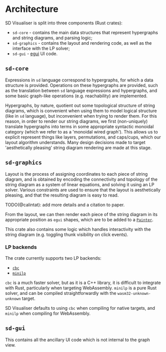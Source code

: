 # Architecture

SD Visualiser is split into three components (Rust crates):
* `sd-core` - contains the main data structures that represent hypergraphs and string diagrams, and parsing logic;
* `sd-graphics` - contains the layout and rendering code, as well as the interface with the LP solver;
* `sd-gui` - [egui](https://egui.rs) UI code.

## `sd-core`

Expressions in `sd` language correspond to hypergraphs, for which a data structure is provided.
Operations on these hypergraphs are provided, such as the translation between `sd` language expressions and hypergraphs, and some basic graph-like operations (e.g. reachability) are implemented.

Hypergraphs, by nature, quotient out some topological structure of string diagrams, which is convenient when using them to model logical structure (like in `sd` language), but inconvenient when trying to render them.
For this reason, in order to render our string diagrams, we first (non-uniquely) translate hypergraphs into terms in some appropriate syntactic monoidal category (which we refer to as a 'monoidal wired graph').
This allows us to explicit represent things like layers, permutations, and caps/cups, which our layout algorithm understands.
Many design decisions made to target 'aesthetically pleasing' string diagram rendering are made at this stage.

## `sd-graphics`

Layout is the process of assigning coordinates to each piece of string diagram, and is obtained by encoding the connectivity and topology of the string diagram as a system of linear equations, and solving it using an LP solver.
Various constraints are used to ensure that the layout is aesthetically pleasing, and that the resulting diagram is easy to read.

TODO(@calintat): add more details and a citation to paper.

From the layout, we can then render each piece of the string diagram in its appropriate position as `egui` shapes, which are to be added to a [`Painter`](https://docs.rs/egui/latest/egui/struct.Painter.html).

This crate also contains some logic which handles interactivity with the string diagram (e.g. toggling thunk visibility on click events).

### LP backends

The crate currently supports two LP backends:
* [`cbc`](https://www.coin-or.org/Cbc/)
* [`minilp`](https://github.com/ztlpn/minilp/)

`cbc` is a much faster solver, but as it is a C++ library, it is difficult to integrate with Rust, particularly when targeting WebAssembly.
`minilp` is a pure Rust solver, and can be compiled straightforwardly with the `wasm32-unknown-unknown` target.

SD Visualiser defaults to using `cbc` when compiling for native targets, and `minilp` when compiling for WebAssembly.

## `sd-gui`

This contains all the ancillary UI code which is not internal to the graph view.
